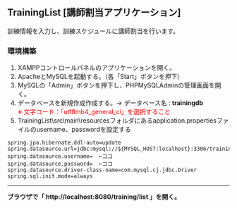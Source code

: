 ## TrainingList [講師割当アプリケーション]
訓練情報を入力し、訓練スケジュールに講師割当を行います。

### 環境構築
1. XAMPPコントロールパネルのアプリケーションを開く。
2. ApacheとMySQLを起動する。（各「Start」ボタンを押下）
3. MySQLの「Admin」ボタンを押下し、PHPMySQLAdminの管理画面を開く。
4. データベースを新規作成作成する。→ データベース名 : **trainingdb**
   <br/><font color="Red">※ 文字コード：「utf8mb4_general_ci」を選択すること</font>
5. TrainingList\src\main\resourcesフォルダにあるapplication.propertiesファイルのusername、passwordを設定する

~~~
spring.jpa.hibernate.ddl-auto=update
spring.datasource.url=jdbc:mysql://${MYSQL_HOST:localhost}:3306/trainingdb
spring.datasource.username=  ←ココ
spring.datasource.password=  ←ココ
spring.datasource.driver-class-name=com.mysql.cj.jdbc.Driver
spring.sql.init.mode=always
~~~
***
**ブラウザで「 http://localhost:8080/training/list 」を開く。**
